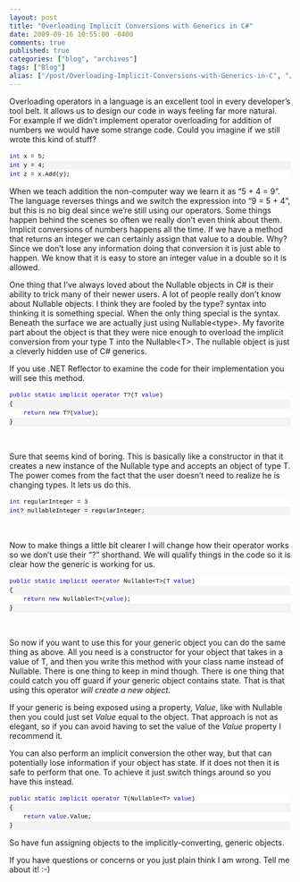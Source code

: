 ```yaml
---
layout: post
title: "Overloading Implicit Conversions with Generics in C#"
date: 2009-09-16 10:55:00 -0400
comments: true
published: true
categories: ["blog", "archives"]
tags: ["Blog"]
alias: ["/post/Overloading-Implicit-Conversions-with-Generics-in-C", "/post/overloading-implicit-conversions-with-generics-in-c"]
---
```

<!-- more -->

<p>Overloading operators in a language is an excellent tool in every developer&rsquo;s tool belt. It allows us to design our code in ways feeling far more natural. For example if we didn&rsquo;t implement operator overloading for addition of numbers we would have some strange code. Could you imagine if we still wrote this kind of stuff?</p>
<div id="codeSnippetWrapper">
<div id="codeSnippet" style="text-align: left; line-height: 12pt; background-color: #f4f4f4; width: 100%; font-family: 'Courier New', courier, monospace; direction: ltr; color: black; font-size: 8pt; overflow: visible; border-style: none; padding: 0px;">
<pre style="text-align: left; line-height: 12pt; background-color: white; margin: 0em; width: 100%; font-family: 'Courier New', courier, monospace; direction: ltr; color: black; font-size: 8pt; overflow: visible; border-style: none; padding: 0px;"><span style="color: #0000ff">int</span> x = 5;</pre>
<!--CRLF-->
<pre style="text-align: left; line-height: 12pt; background-color: #f4f4f4; margin: 0em; width: 100%; font-family: 'Courier New', courier, monospace; direction: ltr; color: black; font-size: 8pt; overflow: visible; border-style: none; padding: 0px;"><span style="color: #0000ff">int</span> y = 4;</pre>
<!--CRLF-->
<pre style="text-align: left; line-height: 12pt; background-color: white; margin: 0em; width: 100%; font-family: 'Courier New', courier, monospace; direction: ltr; color: black; font-size: 8pt; overflow: visible; border-style: none; padding: 0px;"><span style="color: #0000ff">int</span> z = x.Add(y);</pre>
<!--CRLF--></div>
</div>
<p>When we teach addition the non-computer way we learn it as &ldquo;5 + 4 = 9&rdquo;. The language reverses things and we switch the expression into &ldquo;9 = 5 + 4&rdquo;, but this is no big deal since we&rsquo;re still using our operators. Some things happen behind the scenes so often we really don&rsquo;t even think about them. Implicit conversions of numbers happens all the time. If we have a method that returns an integer we can certainly assign that value to a double. Why? Since we don&rsquo;t lose any information doing that conversion it is just able to happen. We know that it is easy to store an integer value in a double so it is allowed.</p>
<p>One thing that I&rsquo;ve always loved about the Nullable objects in C# is their ability to trick many of their newer users. A lot of people really don&rsquo;t know about Nullable objects. I think they are fooled by the type? syntax into thinking it is something special. When the only thing special is the syntax. Beneath the surface we are actually just using Nullable&lt;type&gt;. My favorite part about the object is that they were nice enough to overload the implicit conversion from your type T into the Nullable&lt;T&gt;. The nullable object is just a cleverly hidden use of C# generics.</p>
<p>If you use .NET Reflector to examine the code for their implementation you will see this method.</p>
<div id="codeSnippetWrapper">
<div id="codeSnippet" style="text-align: left; line-height: 12pt; background-color: #f4f4f4; width: 100%; font-family: 'Courier New', courier, monospace; direction: ltr; color: black; font-size: 8pt; overflow: visible; border-style: none; padding: 0px;">
<pre style="text-align: left; line-height: 12pt; background-color: white; margin: 0em; width: 100%; font-family: 'Courier New', courier, monospace; direction: ltr; color: black; font-size: 8pt; overflow: visible; border-style: none; padding: 0px;"><span style="color: #0000ff">public</span> <span style="color: #0000ff">static</span> <span style="color: #0000ff">implicit</span> <span style="color: #0000ff">operator</span> T?(T <span style="color: #0000ff">value</span>)</pre>
<!--CRLF-->
<pre style="text-align: left; line-height: 12pt; background-color: #f4f4f4; margin: 0em; width: 100%; font-family: 'Courier New', courier, monospace; direction: ltr; color: black; font-size: 8pt; overflow: visible; border-style: none; padding: 0px;">{</pre>
<!--CRLF-->
<pre style="text-align: left; line-height: 12pt; background-color: white; margin: 0em; width: 100%; font-family: 'Courier New', courier, monospace; direction: ltr; color: black; font-size: 8pt; overflow: visible; border-style: none; padding: 0px;">    <span style="color: #0000ff">return</span> <span style="color: #0000ff">new</span> T?(<span style="color: #0000ff">value</span>);</pre>
<!--CRLF-->
<pre style="text-align: left; line-height: 12pt; background-color: #f4f4f4; margin: 0em; width: 100%; font-family: 'Courier New', courier, monospace; direction: ltr; color: black; font-size: 8pt; overflow: visible; border-style: none; padding: 0px;">}</pre>
<!--CRLF--></div>
</div>
<p>&nbsp;</p>
<p>Sure that seems kind of boring. This is basically like a constructor in that it creates a new instance of the Nullable type and accepts an object of type T. The power comes from the fact that the user doesn&rsquo;t need to realize he is changing types. It lets us do this.</p>
<div id="codeSnippetWrapper">
<div id="codeSnippet" style="text-align: left; line-height: 12pt; background-color: #f4f4f4; width: 100%; font-family: 'Courier New', courier, monospace; direction: ltr; color: black; font-size: 8pt; overflow: visible; border-style: none; padding: 0px;">
<pre style="text-align: left; line-height: 12pt; background-color: white; margin: 0em; width: 100%; font-family: 'Courier New', courier, monospace; direction: ltr; color: black; font-size: 8pt; overflow: visible; border-style: none; padding: 0px;"><span style="color: #0000ff">int</span> regularInteger = 3</pre>
<!--CRLF-->
<pre style="text-align: left; line-height: 12pt; background-color: #f4f4f4; margin: 0em; width: 100%; font-family: 'Courier New', courier, monospace; direction: ltr; color: black; font-size: 8pt; overflow: visible; border-style: none; padding: 0px;"><span style="color: #0000ff">int</span>? nullableInteger = regularInteger;</pre>
<!--CRLF--></div>
</div>
<p>&nbsp;</p>
<p>Now to make things a little bit clearer I will change how their operator works so we don&rsquo;t use their &ldquo;?&rdquo; shorthand. We will qualify things in the code so it is clear how the generic is working for us.</p>
<div id="codeSnippetWrapper">
<div id="codeSnippet" style="text-align: left; line-height: 12pt; background-color: #f4f4f4; width: 100%; font-family: 'Courier New', courier, monospace; direction: ltr; color: black; font-size: 8pt; overflow: visible; border-style: none; padding: 0px;">
<pre style="text-align: left; line-height: 12pt; background-color: white; margin: 0em; width: 100%; font-family: 'Courier New', courier, monospace; direction: ltr; color: black; font-size: 8pt; overflow: visible; border-style: none; padding: 0px;"><span style="color: #0000ff">public</span> <span style="color: #0000ff">static</span> <span style="color: #0000ff">implicit</span> <span style="color: #0000ff">operator</span> Nullable&lt;T&gt;(T <span style="color: #0000ff">value</span>)</pre>
<!--CRLF-->
<pre style="text-align: left; line-height: 12pt; background-color: #f4f4f4; margin: 0em; width: 100%; font-family: 'Courier New', courier, monospace; direction: ltr; color: black; font-size: 8pt; overflow: visible; border-style: none; padding: 0px;">{</pre>
<!--CRLF-->
<pre style="text-align: left; line-height: 12pt; background-color: white; margin: 0em; width: 100%; font-family: 'Courier New', courier, monospace; direction: ltr; color: black; font-size: 8pt; overflow: visible; border-style: none; padding: 0px;">    <span style="color: #0000ff">return</span> <span style="color: #0000ff">new</span> Nullable&lt;T&gt;(<span style="color: #0000ff">value</span>);</pre>
<!--CRLF-->
<pre style="text-align: left; line-height: 12pt; background-color: #f4f4f4; margin: 0em; width: 100%; font-family: 'Courier New', courier, monospace; direction: ltr; color: black; font-size: 8pt; overflow: visible; border-style: none; padding: 0px;">}</pre>
<!--CRLF--></div>
</div>
<p>&nbsp;</p>
<p>So now if you want to use this for your generic object you can do the same thing as above. All you need is a constructor for your object that takes in a value of T, and then you write this method with your class name instead of Nullable. There is one thing to keep in mind though. There is one thing that could catch you off guard if your generic object contains state. That is that using this operator <em>will create a new object</em>.</p>
<p>If your generic is being exposed using a property, <em>Value</em>, like with Nullable then you could just set <em>Value</em> equal to the object. That approach is not as elegant, so if you can avoid having to set the value of the <em>Value</em> property I recommend it.</p>
<p>You can also perform an implicit conversion the other way, but that can potentially lose information if your object has state. If it does not then it is safe to perform that one. To achieve it just switch things around so you have this instead.</p>
<div id="codeSnippetWrapper">
<div id="codeSnippet" style="text-align: left; line-height: 12pt; background-color: #f4f4f4; width: 100%; font-family: 'Courier New', courier, monospace; direction: ltr; color: black; font-size: 8pt; overflow: visible; border-style: none; padding: 0px;">
<pre style="text-align: left; line-height: 12pt; background-color: white; margin: 0em; width: 100%; font-family: 'Courier New', courier, monospace; direction: ltr; color: black; font-size: 8pt; overflow: visible; border-style: none; padding: 0px;"><span style="color: #0000ff">public</span> <span style="color: #0000ff">static</span> <span style="color: #0000ff">implicit</span> <span style="color: #0000ff">operator</span> T(Nullable&lt;T&gt; <span style="color: #0000ff">value</span>)</pre>
<!--CRLF-->
<pre style="text-align: left; line-height: 12pt; background-color: #f4f4f4; margin: 0em; width: 100%; font-family: 'Courier New', courier, monospace; direction: ltr; color: black; font-size: 8pt; overflow: visible; border-style: none; padding: 0px;">{</pre>
<!--CRLF-->
<pre style="text-align: left; line-height: 12pt; background-color: white; margin: 0em; width: 100%; font-family: 'Courier New', courier, monospace; direction: ltr; color: black; font-size: 8pt; overflow: visible; border-style: none; padding: 0px;">    <span style="color: #0000ff">return</span> <span style="color: #0000ff">value</span>.Value;</pre>
<!--CRLF-->
<pre style="text-align: left; line-height: 12pt; background-color: #f4f4f4; margin: 0em; width: 100%; font-family: 'Courier New', courier, monospace; direction: ltr; color: black; font-size: 8pt; overflow: visible; border-style: none; padding: 0px;">}</pre>
<!--CRLF--></div>
</div>
<p>So have fun assigning objects to the implicitly-converting, generic objects.</p>
<p>If you have questions or concerns or you just plain think I am wrong. Tell me about it! :-)</p>
